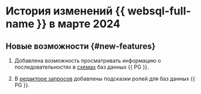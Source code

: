 # История изменений {{ websql-full-name }} в марте 2024

## Новые возможности {#new-features}

1. Добавлена возможность просматривать информацию о последовательностях в [схемах](../operations/connect.md##view-scheme) баз данных {{ PG }}.

1. В [редакторе запросов](../operations/query-executor.md) добавлены подсказки ролей для баз данных {{ PG }}.
